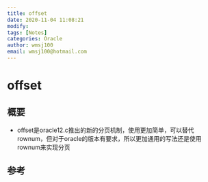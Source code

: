 ```yaml
---
title: offset
date: 2020-11-04 11:08:21
modify: 
tags: [Notes]
categories: Oracle
author: wmsj100
email: wmsj100@hotmail.com
---
```


# offset

## 概要

- offset是oracle12.c推出的新的分页机制，使用更加简单，可以替代rownum，但对于oracle的版本有要求，所以更加通用的写法还是使用rownum来实现分页

## 参考

